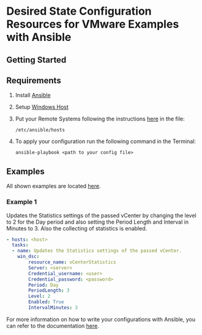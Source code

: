 # Desired State Configuration Resources for VMware Examples with Ansible

## Getting Started
## Requirements
1. Install [Ansible](https://docs.ansible.com/ansible/latest/installation_guide/intro_installation.html)
2. Setup [Windows Host](https://docs.ansible.com/ansible/latest/user_guide/windows_setup.html)
3. Put your Remote Systems following the instructions [here](https://docs.ansible.com/ansible/latest/user_guide/intro_getting_started.html) in the file:

    ```/etc/ansible/hosts```
4. To apply your configuration run the following command in the Terminal:
    ```
    ansible-playbook <path to your config file>
    ```

## Examples
All shown examples are located [here](https://github.com/vmware/dscr-for-vmware/tree/master/Source/VMware.vSphereDSC/Configurations/Ansible).

### Example 1
Updates the Statistics settings of the passed vCenter by changing the level to 2 for the Day period and also setting the Period Length and Interval in Minutes to 3. Also the collecting of statistics is enabled.

```yaml
- hosts: <host>
  tasks:
  - name: Updates the Statistics settings of the passed vCenter.
    win_dsc:
        resource_name: vCenterStatistics
        Server: <server>
        Credential_username: <user>
        Credential_password: <password>
        Period: Day
        PeriodLength: 3
        Level: 2
        Enabled: True
        IntervalMinutes: 3
```

For more information on how to write your configurations with Ansible, you can refer to the documentation [here](https://docs.ansible.com/ansible/latest/user_guide/windows_dsc.html).
